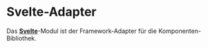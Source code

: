 # Svelte-Adapter

Das [**Svelte**](https://svelte.dev)-Modul ist der Framework-Adapter für die Komponenten-Bibliothek.
